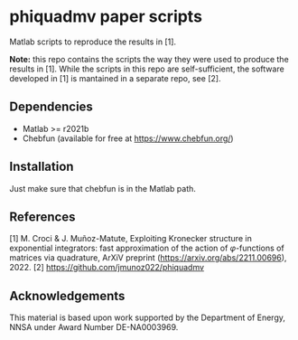 phiquadmv paper scripts
========================

Matlab scripts to reproduce the results in [1].

**Note:** this repo contains the scripts the way they were used to produce the results in [1].
While the scripts in this repo are self-sufficient, the software developed in [1] is mantained in a separate repo, see [2].

Dependencies
------------

* Matlab >= r2021b
* Chebfun (available for free at https://www.chebfun.org/)

Installation
-------------

Just make sure that chebfun is in the Matlab path.

References
----------

[1] M. Croci & J. Muñoz-Matute, Exploiting Kronecker structure in exponential integrators: fast approximation of the action of $φ$-functions of matrices via quadrature, ArXiV preprint (https://arxiv.org/abs/2211.00696), 2022.
[2] https://github.com/jmunoz022/phiquadmv

Acknowledgements
----------------

This material is based upon work supported by the Department of Energy, NNSA under Award Number DE-NA0003969.

